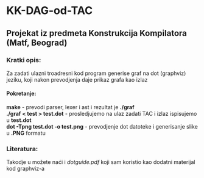 # KK-DAG-od-TAC
## Projekat iz predmeta Konstrukcija Kompilatora (Matf, Beograd)


### Kratki opis:
Za zadati ulazni troadresni kod program generise graf na dot (graphviz) jeziku, koji nakon prevodjenja daje prikaz grafa kao izlaz

#### Pokretanje:
**make** - prevodi parser, lexer i ast i rezultat je **./graf** <br>
**./graf < test > test.dot** - prosledjujemo na ulaz zadati TAC i izlaz ispisujemo u **test.dot** <br>
**dot -Tpng test.dot -o test.png** - prevodjenje dot datoteke i generisanje slike u **.PNG** formatu <be>
  
### Literatura:
Takodje u možete naći i *dotguide.pdf* koji sam koristio kao dodatni materijal kod graphviz-a
